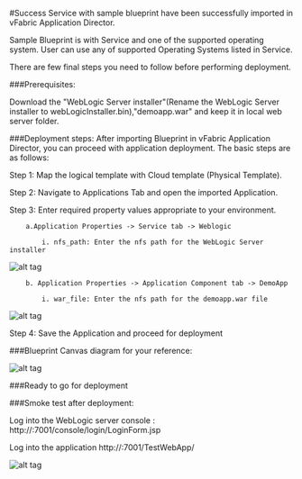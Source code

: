 #Success
Service with sample blueprint have been successfully imported in vFabric Application Director. 

Sample Blueprint is with Service and one of the supported operating system. User can use any of supported Operating Systems listed in Service. 

There are few final steps you need to follow before performing deployment.

###Prerequisites:

Download the  "WebLogic Server installer"(Rename the WebLogic Server installer to webLogicInstaller.bin),"demoapp.war" and  keep it in  local web server folder.

###Deployment steps:
After importing Blueprint in vFabric Application Director, you can proceed with application deployment. The basic steps are as follows:

Step 1: Map the logical template with Cloud  template (Physical Template).

Step 2: Navigate to Applications Tab and open the imported Application.

Step 3: Enter required property values appropriate to your environment.

		a.Application Properties -> Service tab -> Weblogic

			i. nfs_path: Enter the nfs path for the WebLogic Server installer
			
![alt tag](https://raw.github.com/vmware-applicationdirector/solutions-import-beta/Oracle-WebLogic-Server-12c-Non-Clustered-Service-50/Oracle-WebLogic-Server-12c-Non-Clustered-Service-properties2.png)
			
		b. Application Properties -> Application Component tab -> DemoApp

			i. war_file: Enter the nfs path for the demoapp.war file

![alt tag](https://raw.github.com/vmware-applicationdirector/solutions-import-beta/Oracle-WebLogic-Server-12c-Non-Clustered-Service-50/Oracle-WebLogic-Server-12c-Non-Clustered-Service-properties1.png)

Step 4: Save the Application and proceed for deployment

###Blueprint Canvas diagram for your reference: 

![alt tag](https://raw.github.com/vmware-applicationdirector/solutions-import-beta/Oracle-WebLogic-Server-12c-Non-Clustered-Service-50/Oracle-WebLogic-Server-12c-Non-Clustered-Service-Canvas.png)

###Ready to go for deployment

###Smoke test after deployment:
	
Log into the WebLogic server console : http://<deployed IP>:7001/console/login/LoginForm.jsp
	
Log into the application  http://<deployed IP>:7001/TestWebApp/

![alt tag](https://raw.github.com/vmware-applicationdirector/solutions-import-beta/Oracle-WebLogic-Server-12c-Non-Clustered-Service-50/Oracle-WebLogic-Server-12c-Non-Clustered-Service-Smoke-Test.png)





 








